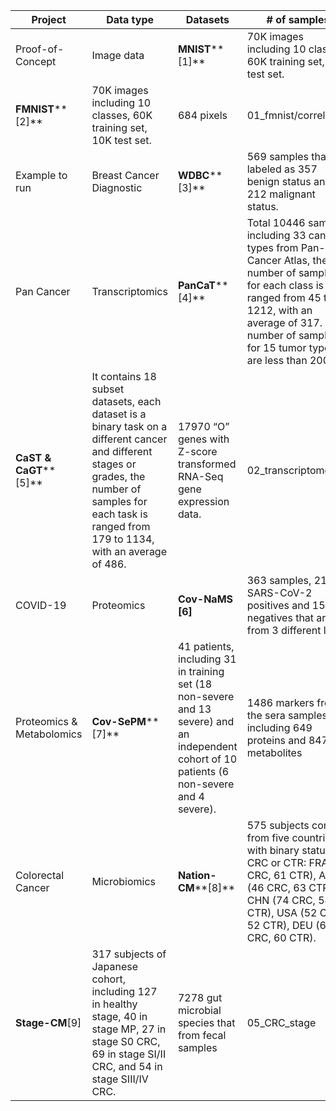 | **Project**               | **Data type**                                                                                                                                                                                               | **Datasets**                                                                                                                                  | **\# of samples**                                                                                                                                                                                                         | **\# of features**                                   | **Data & Code Path**        |
| ------------------------- | ----------------------------------------------------------------------------------------------------------------------------------------------------------------------------------------------------------- | --------------------------------------------------------------------------------------------------------------------------------------------- | ------------------------------------------------------------------------------------------------------------------------------------------------------------------------------------------------------------------------- | ---------------------------------------------------- | --------------------------- |
| Proof-of-Concept          | Image data                                                                                                                                                                                                  | **MNIST****\[1\]**                                                                                                                            | 70K images including 10 classes, 60K training set, 10K test set.                                                                                                                                                          | 684 pixels                                           | 00\_mnist/correlation       |
| **FMNIST****\[2\]**       | 70K images including 10 classes, 60K training set, 10K test set.                                                                                                                                            | 684 pixels                                                                                                                                    | 01\_fmnist/correlation                                                                                                                                                                                                    |
| Example to run            | Breast Cancer Diagnostic                                                                                                                                                                                    | **WDBC****\[3\]**                                                                                                                             | 569 samples that are labeled as 357 benign status and 212 malignant status.                                                                                                                                               | 30 real-valued features of cell nucleus              | 00\_example\_breast\_cancer |
| Pan Cancer                | Transcriptomics                                                                                                                                                                                             | **PanCaT****\[4\]**                                                                                                                           | Total 10446 samples including 33 cancer types from Pan-Cancer Atlas, the number of samples for each class is ranged from 45 to 1212, with an average of 317.  The number of samples for 15 tumor types are less than 200. | 10381 normalized-level3 RNA-Seq gene expression data | 02\_transcriptome/CNN       |
| **CaST & CaGT****\[5\]**  | It contains 18 subset datasets, each dataset is a binary task on a different cancer and different stages or grades, the number of samples for each task is ranged from 179 to 1134, with an average of 486. | 17970 “O” genes with Z-score transformed RNA-Seq gene expression data.                                                                        | 02\_transcriptome/ML                                                                                                                                                                                                      |
| COVID-19                  | Proteomics                                                                                                                                                                                                  | **Cov-NaMS** **\[6\]**                                                                                                                        | 363 samples, 211 SARS-CoV-2 positives and 151 negatives that are from 3 different labs.                                                                                                                                   | 88 nasal swabs MALDI-MS signal peaks                 | 03\_COVID-19                |
| Proteomics & Metabolomics | **Cov-SePM****\[7\]**                                                                                                                                                                                       | 41 patients, including 31 in training set (18 non-severe and 13 severe) and an independent cohort of 10 patients (6 non-severe and 4 severe). | 1486 markers from the sera samples, including 649 proteins and 847 metabolites                                                                                                                                            | 03\_COV19\_Severe                                    |
| Colorectal Cancer         | Microbiomics                                                                                                                                                                                                | **Nation-CM****\[8\]**                                                                                                                        | 575 subjects come from five countries with binary status CRC or CTR: FRA (53 CRC, 61 CTR), AUS (46 CRC, 63 CTR), CHN (74 CRC, 54 CTR), USA (52 CRC, 52 CTR), DEU (60 CRC, 60 CTR).                                        | 849 gut microbial species that from fecal samples    | 04\_CRC                     |
| **Stage-CM**\[9\]         | 317 subjects of Japanese cohort, including 127 in healthy stage, 40 in stage MP, 27 in stage S0 CRC, 69 in stage SI/II CRC, and 54 in stage SIII/IV CRC.                                                    | 7278 gut microbial species that from fecal samples                                                                                            | 05\_CRC\_stage                                                                                                                                                                                                            |
